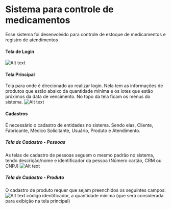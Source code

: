 # Sistema para controle de medicamentos
Esse sistema foi desenvolvido para controle de estoque de medicamentos e registro de atendimentos

#### Tela de Login
![Alt text](https://github.com/abneramorim/meuprojeto/blob/master/login.png "Tela de Login")

#### Tela Principal
Tela para onde é direcionado ao realizar login. Nela tem as informações de produtos que estão abaixo da quantidade mínima e os lotes que estão próximos da data de vencimento. No topo da tela ficam os menus do sistema.
![Alt text](https://github.com/abneramorim/meuprojeto/blob/master/principal.png)

#### Cadastros
É necessário o cadastro de entidades no sistema. Sendo elas, Cliente, Fabricante, Médico Solicitante, Usuário, Produto e Atendimento.

##### Tela de Cadastro - Pessoas
As telas de cadastro de pessoas seguem o mesmo padrão no sistema, tendo descrição/nome e identificador da pessoa (Número cartão, CRM ou CNPJ)
![Alt text](https://github.com/abneramorim/meuprojeto/blob/master/cadastro_cliente.png)

##### Tela de Cadastro - Produto
O cadastro de produto requer que sejam preenchidos os seguintes campos:
![Alt text](https://github.com/abneramorim/meuprojeto/blob/master/cadastro_produto.png)
código identificador, a quantidade mínima (que será considerada para exibição na tela principal) 
